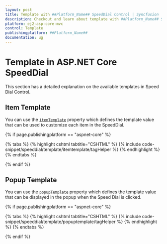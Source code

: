 ```yaml
---
layout: post
title: Template with ##Platform_Name## SpeedDial Control | Syncfusion
description: Checkout and learn about template with ##Platform_Name## SpeedDial control of Syncfusion Essential JS 2 and more details.
platform: ej2-asp-core-mvc
control: Template
publishingplatform: ##Platform_Name##
documentation: ug
---
```


# Template in ASP.NET Core SpeedDial

This section has a detailed explanation on the available templates in Speed Dial Control.

## Item Template

You can use the [`itemTemplate`](https://help.syncfusion.com/cr/blazor/Syncfusion.Blazor.Buttons.SfSpeedDial.html#Syncfusion_Blazor_Buttons_SfSpeedDial_ItemTemplate) property which defines the template value that can be used to customize each item in the SpeedDial.

{% if page.publishingplatform == "aspnet-core" %}

{% tabs %}
{% highlight cshtml tabtitle="CSHTML" %}
{% include code-snippet/speeddial/template/itemtemplate/tagHelper %}
{% endhighlight %}
{% endtabs %}

{% endif %}

## Popup Template

You can use the [`popupTemplate`](https://help.syncfusion.com/cr/blazor/Syncfusion.Blazor.Buttons.SfSpeedDial.html#Syncfusion_Blazor_Buttons_SfSpeedDial_PopupTemplate) property which defines the template value that can be displayed in the popup when the Speed Dial is clicked.

{% if page.publishingplatform == "aspnet-core" %}

{% tabs %}
{% highlight cshtml tabtitle="CSHTML" %}
{% include code-snippet/speeddial/template/popuptemplate/tagHelper %}
{% endhighlight %}
{% endtabs %}

{% endif %}